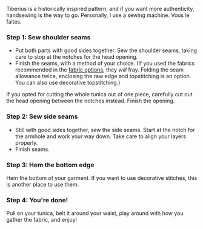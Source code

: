<Note>

Tiberius is a historically inspired pattern, and if you want more authenticity, handsewing is the way to go. Personally, I use a sewing machine. Vous le faites.

</Note>

### Step 1: Sew shoulder seams

- Put both parts with good sides together. Sew the shoulder seams, taking care to stop at the notches for the head opening.
- Finish the seams, with a method of your choice. (If you used the fabrics recommended in the [fabric options](/docs/patterns/tiberius/fabric), they _will_ fray. Folding the seam allowance twice, enclosing the raw edge and topstitching is an option. You can also use decorative topstitching.)

<Note>

If you opted for cutting the whole tunica out of one piece, carefully cut out the head opening between the notches instead. Finish the opening.

</Note>

### Step 2: Sew side seams

- Still with good sides together, sew the side seams. Start at the notch for the armhole and work your way down. Take care to align your layers properly.
- Finish seams.

### Step 3: Hem the bottom edge

Hem the bottom of your garment. If you want to use decorative stitches, this is another place to use them.

### Step 4: You're done!

Pull on your tunica, belt it around your waist, play around with how you gather the fabric, and enjoy!
